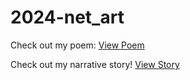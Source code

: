 # 2024-net_art

Check out my poem: [View Poem](poem.html)

Check out my narrative story! [View Story]([https://github.com/Xhrya/2024-net_art/tree/main/narrative](https://github.com/Xhrya/2024-net_art/blob/main/narrative/index.html)https://github.com/Xhrya/2024-net_art/blob/main/narrative/index.html)
